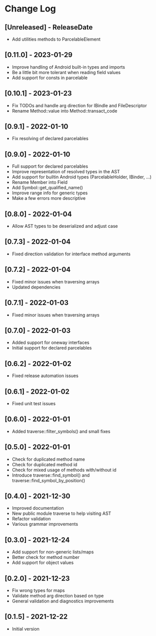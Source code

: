 # Change Log

<!-- next-header -->
## [Unreleased] - ReleaseDate

- Add utilities methods to ParcelableElement

## [0.11.0] - 2023-01-29

- Improve handling of Android built-in types and imports
- Be a little bit more tolerant when reading field values
- Add support for consts in parcelable

## [0.10.1] - 2023-01-23

- Fix TODOs and handle arg direction for IBindle and FileDescriptor
- Rename Method::value into Method::transact_code

## [0.9.1] - 2022-01-10

- Fix resolving of declared parcelables

## [0.9.0] - 2022-01-10

- Full support for declared parcelables
- Improve representation of resolved types in the AST
- Add support for builtin Android types (ParcelableHolder, IBinder, ...)
- Rename Member into Field
- Add Symbol::get_qualified_name()
- Improve range info for generic types
- Make a few errors more descriptive

## [0.8.0] - 2022-01-04

- Allow AST types to be deserialized and adjust case

## [0.7.3] - 2022-01-04

- Fixed direction validation for interface method arguments

## [0.7.2] - 2022-01-04

- Fixed minor issues when traversing arrays
- Updated dependencies

## [0.7.1] - 2022-01-03

- Fixed minor issues when traversing arrays

## [0.7.0] - 2022-01-03

- Added support for oneway interfaces
- Initial support for declared parcelables

## [0.6.2] - 2022-01-02

- Fixed release automation issues

## [0.6.1] - 2022-01-02

- Fixed unit test issues

## [0.6.0] - 2022-01-01

- Added traverse::filter_symbols() and small fixes

## [0.5.0] - 2022-01-01

- Check for duplicated method name
- Check for duplicated method id
- Check for mixed usage of methods with/without id
- Introduce traverse::find_symbol() and traverse::find_symbol_by_position()

## [0.4.0] - 2021-12-30

- Improved documentation
- New public module traverse to help visiting AST
- Refactor validation
- Various grammar improvements

## [0.3.0] - 2021-12-24

- Add support for non-generic lists/maps
- Better check for method number
- Add support for object values

## [0.2.0] - 2021-12-23

- Fix wrong types for maps
- Validate method arg direction based on type
- General validation and diagnostics improvements

## [0.1.5] - 2021-12-22

- Initial version

